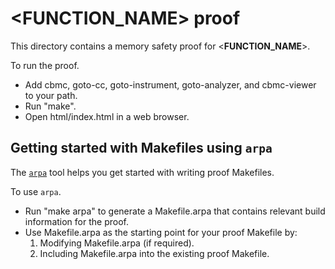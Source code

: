 <__FUNCTION_NAME__> proof
==============

This directory contains a memory safety proof for <__FUNCTION_NAME__>.

To run the proof.
* Add cbmc, goto-cc, goto-instrument, goto-analyzer, and cbmc-viewer
  to your path.
* Run "make".
* Open html/index.html in a web browser.

Getting started with Makefiles using `arpa`
-------------

The [`arpa`](https://github.com/awslabs/aws-proof-build-assistant) tool helps you get started with writing proof Makefiles.

To use `arpa`.
* Run "make arpa" to generate a Makefile.arpa that contains relevant build information for the proof.
* Use Makefile.arpa as the starting point for your proof Makefile by:
  1. Modifying Makefile.arpa (if required).
  2. Including Makefile.arpa into the existing proof Makefile.
